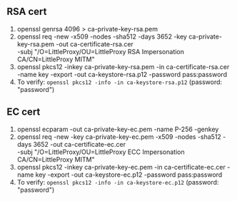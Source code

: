 ## RSA cert
1. openssl genrsa 4096 > ca-private-key-rsa.pem
2. openssl req -new -x509 -nodes -sha512 -days 3652 -key ca-private-key-rsa.pem -out ca-certificate-rsa.cer \
  -subj "/O=LittleProxy/OU=LittleProxy RSA Impersonation CA/CN=LittleProxy MITM"
3. openssl pkcs12 -inkey ca-private-key-rsa.pem -in ca-certificate-rsa.cer -name key -export -out ca-keystore-rsa.p12 -password pass:password
4. To verify: `openssl pkcs12 -info -in ca-keystore-rsa.p12` (password: "password")

## EC cert
1. openssl ecparam -out ca-private-key-ec.pem -name P-256 -genkey
2. openssl req -new -key ca-private-key-ec.pem -x509 -nodes -sha512 -days 3652 -out ca-certificate-ec.cer \
   -subj "/O=LittleProxy/OU=LittleProxy ECC Impersonation CA/CN=LittleProxy MITM"
3. openssl pkcs12 -inkey ca-private-key-ec.pem -in ca-certificate-ec.cer -name key -export -out ca-keystore-ec.p12 -password pass:password
4. To verify: `openssl pkcs12 -info -in ca-keystore-ec.p12` (password: "password")